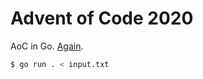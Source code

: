 # Advent of Code 2020

AoC in Go. [Again](https://github.com/bake/adventofcode-2019).

```bash
$ go run . < input.txt
```
